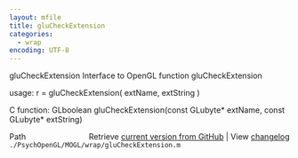 ```yaml
---
layout: mfile
title: gluCheckExtension
categories:
  - wrap
encoding: UTF-8
---
```


gluCheckExtension  Interface to OpenGL function gluCheckExtension

usage:  r = gluCheckExtension( extName, extString )

C function:  GLboolean gluCheckExtension(const GLubyte\* extName, const GLubyte\* extString)


<div class="code_header" style="text-align:right;">
  <span style="float:left;">Path&nbsp;&nbsp;</span> <span class="counter">Retrieve <a href=
  "https://raw.github.com/Psychtoolbox-3/Psychtoolbox-3/beta/./PsychOpenGL/MOGL/wrap/gluCheckExtension.m">current version from GitHub</a> | View <a href=
  "https://github.com/Psychtoolbox-3/Psychtoolbox-3/commits/beta/./PsychOpenGL/MOGL/wrap/gluCheckExtension.m">changelog</a></span>
</div>
<div class="code">
  <code>./PsychOpenGL/MOGL/wrap/gluCheckExtension.m</code>
</div>
